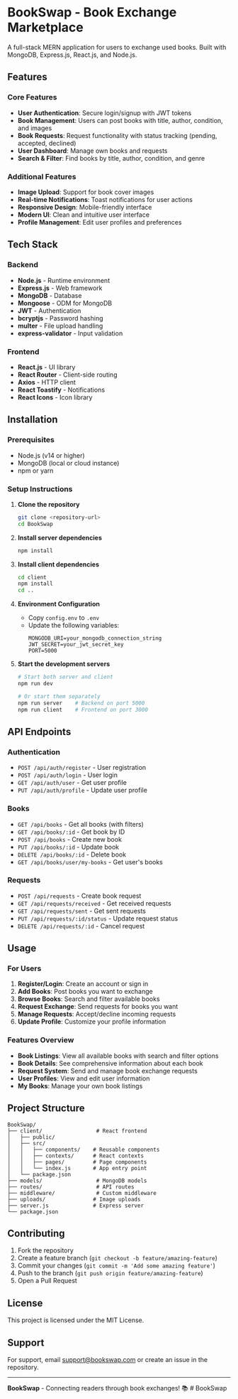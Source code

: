 # BookSwap - Book Exchange Marketplace

A full-stack MERN application for users to exchange used books. Built with MongoDB, Express.js, React.js, and Node.js.

## Features

### Core Features
- **User Authentication**: Secure login/signup with JWT tokens
- **Book Management**: Users can post books with title, author, condition, and images
- **Book Requests**: Request functionality with status tracking (pending, accepted, declined)
- **User Dashboard**: Manage own books and requests
- **Search & Filter**: Find books by title, author, condition, and genre

### Additional Features
- **Image Upload**: Support for book cover images
- **Real-time Notifications**: Toast notifications for user actions
- **Responsive Design**: Mobile-friendly interface
- **Modern UI**: Clean and intuitive user interface
- **Profile Management**: Edit user profiles and preferences

## Tech Stack

### Backend
- **Node.js** - Runtime environment
- **Express.js** - Web framework
- **MongoDB** - Database
- **Mongoose** - ODM for MongoDB
- **JWT** - Authentication
- **bcryptjs** - Password hashing
- **multer** - File upload handling
- **express-validator** - Input validation

### Frontend
- **React.js** - UI library
- **React Router** - Client-side routing
- **Axios** - HTTP client
- **React Toastify** - Notifications
- **React Icons** - Icon library

## Installation

### Prerequisites
- Node.js (v14 or higher)
- MongoDB (local or cloud instance)
- npm or yarn

### Setup Instructions

1. **Clone the repository**
   ```bash
   git clone <repository-url>
   cd BookSwap
   ```

2. **Install server dependencies**
   ```bash
   npm install
   ```

3. **Install client dependencies**
   ```bash
   cd client
   npm install
   cd ..
   ```

4. **Environment Configuration**
   - Copy `config.env` to `.env`
   - Update the following variables:
     ```
     MONGODB_URI=your_mongodb_connection_string
     JWT_SECRET=your_jwt_secret_key
     PORT=5000
     ```

5. **Start the development servers**
   ```bash
   # Start both server and client
   npm run dev
   
   # Or start them separately
   npm run server    # Backend on port 5000
   npm run client    # Frontend on port 3000
   ```

## API Endpoints

### Authentication
- `POST /api/auth/register` - User registration
- `POST /api/auth/login` - User login
- `GET /api/auth/user` - Get user profile
- `PUT /api/auth/profile` - Update user profile

### Books
- `GET /api/books` - Get all books (with filters)
- `GET /api/books/:id` - Get book by ID
- `POST /api/books` - Create new book
- `PUT /api/books/:id` - Update book
- `DELETE /api/books/:id` - Delete book
- `GET /api/books/user/my-books` - Get user's books

### Requests
- `POST /api/requests` - Create book request
- `GET /api/requests/received` - Get received requests
- `GET /api/requests/sent` - Get sent requests
- `PUT /api/requests/:id/status` - Update request status
- `DELETE /api/requests/:id` - Cancel request

## Usage

### For Users
1. **Register/Login**: Create an account or sign in
2. **Add Books**: Post books you want to exchange
3. **Browse Books**: Search and filter available books
4. **Request Exchange**: Send requests for books you want
5. **Manage Requests**: Accept/decline incoming requests
6. **Update Profile**: Customize your profile information

### Features Overview
- **Book Listings**: View all available books with search and filter options
- **Book Details**: See comprehensive information about each book
- **Request System**: Send and manage book exchange requests
- **User Profiles**: View and edit user information
- **My Books**: Manage your own book listings

## Project Structure

```
BookSwap/
├── client/                 # React frontend
│   ├── public/
│   ├── src/
│   │   ├── components/    # Reusable components
│   │   ├── contexts/      # React contexts
│   │   ├── pages/         # Page components
│   │   └── index.js       # App entry point
│   └── package.json
├── models/                 # MongoDB models
├── routes/                 # API routes
├── middleware/             # Custom middleware
├── uploads/               # Image uploads
├── server.js              # Express server
└── package.json
```

## Contributing

1. Fork the repository
2. Create a feature branch (`git checkout -b feature/amazing-feature`)
3. Commit your changes (`git commit -m 'Add some amazing feature'`)
4. Push to the branch (`git push origin feature/amazing-feature`)
5. Open a Pull Request

## License

This project is licensed under the MIT License.

## Support

For support, email support@bookswap.com or create an issue in the repository.

---

**BookSwap** - Connecting readers through book exchanges! 📚 # BookSwap
